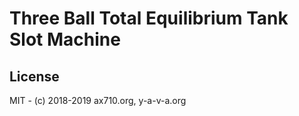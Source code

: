 # Three Ball Total Equilibrium Tank Slot Machine

## License

MIT - (c) 2018-2019 ax710.org, y-a-v-a.org
